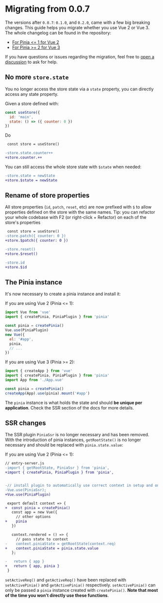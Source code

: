 # Migrating from 0.0.7

The versions after `0.0.7`: `0.1.0`, and `0.2.0`, came with a few big breaking changes. This guide helps you migrate whether you use Vue 2 or Vue 3. The whole changelog can be found in the repository:

- [For Pinia <= 1 for Vue 2](https://github.com/posva/pinia/blob/v1/CHANGELOG.md)
- [For Pinia >= 2 for Vue 3](https://github.com/posva/pinia/blob/v2/packages/pinia/CHANGELOG.md)

If you have questions or issues regarding the migration, feel free to [open a discussion](https://github.com/posva/pinia/discussions/categories/q-a) to ask for help.

## No more `store.state`

You no longer access the store state via a `state` property, you can directly access any state property.

Given a store defined with:

```js
const useStore({
  id: 'main',
  state: () => ({ counter: 0 })
})
```

Do

```diff
 const store = useStore()

-store.state.counter++
+store.counter.++
```

You can still access the whole store state with `$state` when needed:

```diff
-store.state = newState
+store.$state = newState
```

## Rename of store properties

All store properties (`id`, `patch`, `reset`, etc) are now prefixed with `$` to allow properties defined on the store with the same names. Tip: you can refactor your whole codebase with F2 (or right-click + Refactor) on each of the store's properties

```diff
 const store = useStore()
-store.patch({ counter: 0 })
+store.$patch({ counter: 0 })

-store.reset()
+store.$reset()

-store.id
+store.$id
```

## The Pinia instance

It's now necessary to create a pinia instance and install it:

If you are using Vue 2 (Pinia <= 1):

```js
import Vue from 'vue'
import { createPinia, PiniaPlugin } from 'pinia'

const pinia = createPinia()
Vue.use(PiniaPlugin)
new Vue({
  el: '#app',
  pinia,
  // ...
})
```

If you are using Vue 3 (Pinia >= 2):

```js
import { createApp } from 'vue'
import { createPinia, PiniaPlugin } from 'pinia'
import App from './App.vue'

const pinia = createPinia()
createApp(App).use(pinia).mount('#app')
```

The `pinia` instance is what holds the state and should **be unique per application**. Check the SSR section of the docs for more details.

## SSR changes

The SSR plugin `PiniaSsr` is no longer necessary and has been removed.
With the introduction of pinia instances, `getRootState()` is no longer necessary and should be replaced with `pinia.state.value`:

If you are using Vue 2 (Pinia <= 1):

```diff
// entry-server.js
-import { getRootState, PiniaSsr } from 'pinia',
+import { createPinia, PiniaPlugin } from 'pinia',


-// install plugin to automatically use correct context in setup and onServerPrefetch
-Vue.use(PiniaSsr);
+Vue.use(PiniaPlugin)

 export default context => {
+  const pinia = createPinia()
   const app = new Vue({
     // other options
+    pinia
   })

   context.rendered = () => {
     // pass state to context
-    context.piniaState = getRootState(context.req)
+    context.piniaState = pinia.state.value
   };

-   return { app }
+   return { app, pinia }
 }
```

`setActiveReq()` and `getActiveReq()` have been replaced with `setActivePinia()` and `getActivePinia()` respectively. `setActivePinia()` can only be passed a `pinia` instance created with `createPinia()`. **Note that most of the time you won't directly use these functions**.
